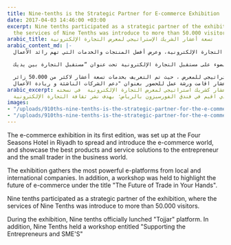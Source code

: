 ```yaml
---
title: Nine-tenths is the Strategic Partner for E-commerce Exhibition
date: 2017-04-03 14:46:00 +03:00
excerpt: Nine tenths participated as a strategic partner of the exhibition, where
  the services of Nine Tenths was introduce to more than 50.000 visitors.
arabic_title: تسعة أعشار الشريك الإستراتيجي لمعرض التجارة الإلكترونية
arabic_content_md: |-
  انطلق معرض التجارة الإلكترونية في نسخته الأولى الذي اقيم في فندق الفورسيزون بالرياض؛ بهدف نشر ثقافة عالم التجارة الإلكترونية، وعرض أفضل المنتجات والخدمات التي تهم رائد الأعمال.

  حيث ضم المعرض اقوى منصات العرض الإلكترونية من شركات محلية وعالمية، بحضور شخصيات بارزة في مواقع التواصل الإجتماعي، بالإضافة إلى ورشة عمل لتسليط الضوء على مستقبل التجارة الإلكترونية تحت عنوان “مستقبل التجارة بين يديك”.

  شاركت تسعة أعشار كشريك إستراتيجي للمعرض ، حيث تم التعريف بخدمات تسعة أعشار لاكثر من 50.000 زائر
  و خلال المعرض تم التدشين الرسمي لمنصة «تجار» بالإضافة إلى أن تسعة أعشار اقامت ورشة عمل للحضور بعنوان "دعم الشركات الناشئة و ريادة الأعمال"
arabic_excerpt: تشارك تسعة أعشار كشريك استراتيجي لمعرض التجارة الإلكترونية  في نسخته
  الأولى الذي اقيم في فندق الفورسيزون بالرياض؛ بهدف نشر ثقافة التجارة الإلكترونية
images:
- "/uploads/910ths-nine-tenths-is-the-strategic-partner-for-the-e-commerce-exhibition-english-01.jpg"
- "/uploads/910ths-nine-tenths-is-the-strategic-partner-for-the-e-commerce-exhibition-english-02.jpg"
---
```


The e-commerce exhibition in its first edition, was set up at the Four Seasons Hotel in Riyadh to spread and introduce the e-commerce world, and showcase the best products and service solutions to the entrepreneur and the small trader in the business world.

The exhibition gathers the most powerful e-platforms from local and international companies. In addition, a workshop was held to highlight the future of e-commerce under the title "The Future of Trade in Your Hands".

Nine tenths participated as a strategic partner of the exhibition, where the services of Nine Tenths was introduce to more than 50.000 visitors.

During the exhibition, Nine tenths officially lunched "Tojjar" platform. In addition, Nine Tenths held a workshop entitled "Supporting the Entrepreneurs and SME'S"